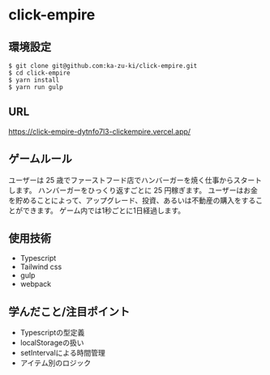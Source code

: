 # click-empire
## 環境設定
```
$ git clone git@github.com:ka-zu-ki/click-empire.git
$ cd click-empire
$ yarn install
$ yarn run gulp
```
## URL
https://click-empire-dytnfo7l3-clickempire.vercel.app/
## ゲームルール
ユーザーは 25 歳でファーストフード店でハンバーガーを焼く仕事からスタートします。
ハンバーガーをひっくり返すごとに 25 円稼ぎます。
ユーザーはお金を貯めることによって、アップグレード、投資、あるいは不動産の購入をすることができます。
ゲーム内では1秒ごとに1日経過します。
## 使用技術
- Typescript
- Tailwind css
- gulp
- webpack
## 学んだこと/注目ポイント
- Typescriptの型定義
- localStorageの扱い
- setIntervalによる時間管理
- アイテム別のロジック
